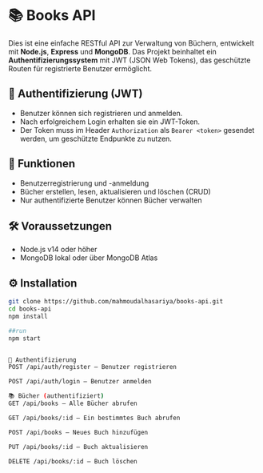 # 📚 Books API

Dies ist eine einfache RESTful API zur Verwaltung von Büchern, entwickelt mit **Node.js**, **Express** und **MongoDB**. Das Projekt beinhaltet ein **Authentifizierungssystem** mit JWT (JSON Web Tokens), das geschützte Routen für registrierte Benutzer ermöglicht.

## 🔐 Authentifizierung (JWT)

- Benutzer können sich registrieren und anmelden.
- Nach erfolgreichem Login erhalten sie ein JWT-Token.
- Der Token muss im Header `Authorization` als `Bearer <token>` gesendet werden, um geschützte Endpunkte zu nutzen.

## 🚀 Funktionen

- Benutzerregistrierung und -anmeldung
- Bücher erstellen, lesen, aktualisieren und löschen (CRUD)
- Nur authentifizierte Benutzer können Bücher verwalten

## 🛠️ Voraussetzungen

- Node.js v14 oder höher
- MongoDB lokal oder über MongoDB Atlas

## ⚙️ Installation

```bash
git clone https://github.com/mahmoudalhasariya/books-api.git
cd books-api
npm install

##run
npm start


🔐 Authentifizierung
POST /api/auth/register – Benutzer registrieren

POST /api/auth/login – Benutzer anmelden

📚 Bücher (authentifiziert)
GET /api/books – Alle Bücher abrufen

GET /api/books/:id – Ein bestimmtes Buch abrufen

POST /api/books – Neues Buch hinzufügen

PUT /api/books/:id – Buch aktualisieren

DELETE /api/books/:id – Buch löschen



 
 
